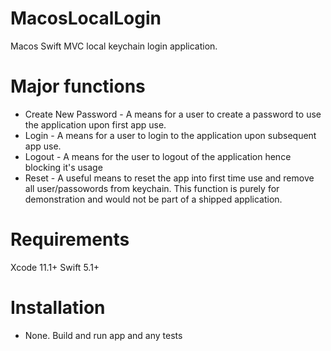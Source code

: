 # MacosLocalLogin
Macos Swift MVC local keychain login application.

# Major functions
- Create New Password - A means for a user to create a password to use the application upon first app use.
- Login - A means for a user to login to the application upon subsequent app use.
- Logout - A means for the user to logout of the application hence blocking it's usage
- Reset - A useful means to reset the app into first time use and remove all user/passowords from keychain.  This function is purely for demonstration and would not be part of a shipped application.

# Requirements
Xcode 11.1+
Swift 5.1+

# Installation
- None.  Build and run app and any tests

